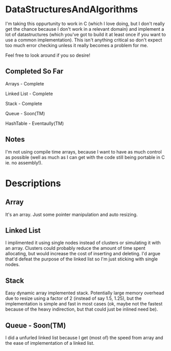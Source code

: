 # DataStructuresAndAlgorithms

I'm taking this oppurtunity to work in C (which I love doing, but I don't really get the chance because I don't work in a relevant domain) and implement a lot of datastructures (which you've got to build it at least once if you want to use a common implementation). This isn't anything critical so don't expect too much error checking unless it really becomes a problem for me.

Feel free to look around if you so desire!

## Completed So Far

Arrays - Complete

Linked List - Complete

Stack - Complete

Queue - Soon(TM)

HashTable - Eventaully(TM)

## Notes

I'm not using compile time arrays, because I want to have as much control as possible (well as much as I can get with the code still being portable in C ie. no assembly!).

# Descriptions

## Array

It's an array. Just some pointer manipulation and auto resizing.

## Linked List

I implimented it using single nodes instead of clusters or simulating it with an array. Clusters could probably reduce the amount of time spent allocating, but would increase the cost of inserting and deleting. I'd argue that'd defeat the purpose of the linked list so I'm just sticking with single nodes.

## Stack

Easy dynamic array implemented stack. Potentially large memory overhead due to resize using a factor of 2 (instead of say 1.5, 1.25), but the implementation is simple and fast in most cases (ok, maybe not the fastest because of the heavy indirection, but that could just be inlined need be).

## Queue - Soon(TM)

I did a unfurled linked list because I get (most of) the speed from array and the ease of implementation of a linked list.  
